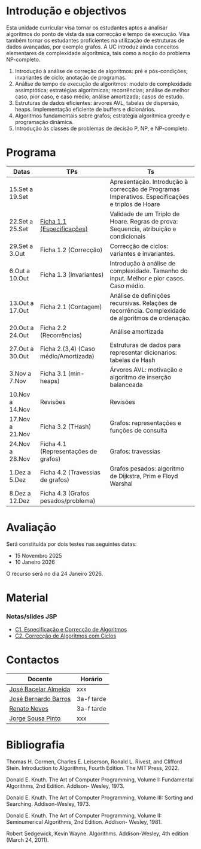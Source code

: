 # Introdução e objectivos

Esta unidade curricular visa tornar os estudantes aptos a analisar algoritmos
do ponto de vista da sua correcção e tempo de execução. Visa também tornar os
estudantes proficientes na utilização de estruturas de dados avançadas, por
exemplo grafos. A UC introduz ainda conceitos elementares de complexidade
algorítmica, tais como a noção do problema NP-completo.

1. Introdução à análise de correção de algoritmos: pré e pós-condições;
   invariantes de ciclo; anotação de programas.
2. Análise de tempo de execução de algoritmos: modelo de complexidade
   assimptótica; estratégias algorítmicas; recorrências; análise de melhor
caso, pior caso, e caso médio; análise amortizada; casos de estudo.
3. Estruturas de dados eficientes: árvores AVL, tabelas de dispersão, heaps.
   Implementação eficiente de buffers e dicionários.
4. Algoritmos fundamentais sobre grafos; estratégia algorítmica greedy e
   programação dinâmica.
5. Introdução às classes de problemas de decisão P, NP, e NP-completo.

# Programa

| Datas            | TPs                                   | Ts                                                                 |
|------------------|---------------------------------------|--------------------------------------------------------------------|
| 15.Set a 19.Set  |                                       | Apresentação. Introdução à correcção de Programas Imperativos. Especificações e triplos de Hoare |
| 22.Set a 25.Set  | [Ficha 1.1 (Especificações)](./ficha1tp.pdf)            | Validade de um Triplo de Hoare. Regras de prova: Sequencia, atribuição e condicionais |
| 29.Set a 3.Out   | Ficha 1.2 (Correcção)                 | Correcção de ciclos: variantes e invariantes.                      |
| 6.Out a 10.Out   | Ficha 1.3 (Invariantes)               | Introdução à análise de complexidade. Tamanho do input. Melhor e pior casos. Caso médio. |
| 13.Out a 17.Out  | Ficha 2.1 (Contagem)                  | Análise de definições recursivas. Relações de recorrência. Complexidade de algoritmos de ordenação. |
| 20.Out a 24.Out  | Ficha 2.2 (Recorrências)              | Análise amortizada                                                 |
| 27.Out a 30.Out  | Ficha 2.(3,4) (Caso médio/Amortizada) | Estruturas de dados para representar dicionarios: tabelas de Hash  |
| 3.Nov a 7.Nov    | Ficha 3.1 (min-heaps)                 | Árvores AVL: motivação e algoritmo de inserção balanceada           |
| 10.Nov a 14.Nov  | Revisões                              | Revisões                                                           |
| 17.Nov a 21.Nov  | Ficha 3.2 (THash)                     | Grafos: representações e funções de consulta                       |
| 24.Nov a 28.Nov  | Ficha 4.1 (Representações de grafos)  | Grafos: travessias                                                 |
| 1.Dez a 5.Dez    | Ficha 4.2 (Travessias de grafos)      | Grafos pesados: algoritmo de Dijkstra, Prim e Floyd Warshal        |
| 8.Dez a 12.Dez   | Ficha 4.3 (Grafos pesados/problema)   |                                                                    |

# Avaliação

Será constituída por dois testes nas seguintes datas:
* 15 Novembro 2025
* 10 Janeiro 2026

O recurso será no dia 24 Janeiro 2026.



# Material 

### Notas/slides JSP

* [C1. Especificação e Correcção de Algoritmos](https://www.dropbox.com/scl/fi/si8rl0wnpramf3k140jp3/C1.-Especifica-o-e-Correc-o-de-Algoritmos.pdf?rlkey=c8gwl9aiax8j5xsowtv4f96o4&dl=0)
* [C2. Correcção de Algoritmos com Ciclos](https://www.dropbox.com/scl/fi/9ggkdd9cz79olsgdz9enr/C2.-Correc-o-de-Algoritmos-com-Ciclos.pdf?rlkey=2ilvstmmtyxpgij6v6inttbs5&dl=0)


# Contactos

  | Docente         | Horário |
  | ----------      |------------ |
  | [José Bacelar Almeida](mailto:jba@di.uminho.pt)  | xxx |
  | [José Bernardo Barros](mailto:jbb@di.uminho.pt)  | 3a-f tarde |
  | [Renato Neves](mailto:nevrenato@di.uminho.pt)    | 3a-f tarde |
  | [Jorge Sousa Pinto](mailto:jsp@di.uminho.pt)     | xxx |



# Bibliografia

Thomas H. Cormen, Charles E. Leiserson, Ronald L. Rivest, and Clifford Stein. Introduction to Algorithms, Fourth Edition. The MIT Press, 2022. 

Donald E. Knuth. The Art of Computer Programming, Volume I: Fundamental Algorithms, 2nd Edition. Addison- Wesley, 1973. 

Donald E. Knuth. The Art of Computer Programming, Volume III: Sorting and Searching. Addison-Wesley, 1973. 

Donald E. Knuth. The Art of Computer Programming, Volume II: Seminumerical Algorithms, 2nd Edition. Addison- Wesley, 1981. 

Robert Sedgewick, Kevin Wayne. Algorithms. Addison-Wesley, 4th edition (March 24, 2011).
